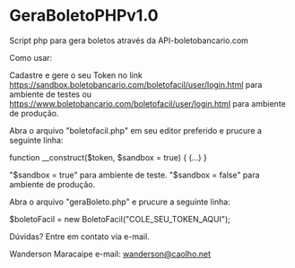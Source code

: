 # GeraBoletoPHPv1.0
Script php para gera boletos através da API-boletobancario.com 


Como usar:

Cadastre e gere o seu Token no link
https://sandbox.boletobancario.com/boletofacil/user/login.html para ambiente de testes ou https://www.boletobancario.com/boletofacil/user/login.html para ambiente de produção.

Abra o arquivo "boletofacil.php" em seu editor preferido e prucure a seguinte linha:

 function __construct($token, $sandbox = true) {
        (...)
    }
    
"$sandbox = true" para ambiente de teste.
"$sandbox = false" para ambiente de produção.


Abra o arquivo "geraBoleto.php" e prucure a seguinte linha:

$boletoFacil = new BoletoFacil("COLE_SEU_TOKEN_AQUI");


Dúvidas? Entre em contato via e-mail.

Wanderson Maracaipe
e-mail: wanderson@caolho.net

